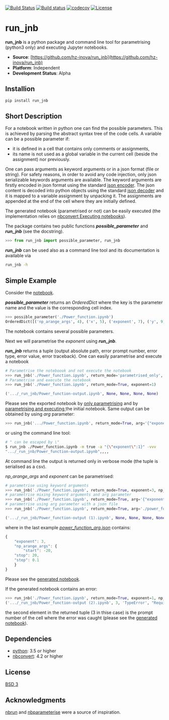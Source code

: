 [![Build Status](https://travis-ci.org/hz-inova/run_jnb.svg?branch=master)](https://travis-ci.org/hz-inova/run_jnb)
[![Build status](https://ci.appveyor.com/api/projects/status/g15r1prwb2smvx6d/branch/master?svg=true)](https://ci.appveyor.com/project/aplamada/run-jnb/branch/master)
[![codecov](https://codecov.io/gh/hz-inova/run_jnb/branch/master/graph/badge.svg)](https://codecov.io/gh/hz-inova/run_jnb)
[![License](https://img.shields.io/badge/License-BSD%203--Clause-blue.svg)](https://opensource.org/licenses/BSD-3-Clause)

# run_jnb

**run_jnb** is a python package and command line tool for parametrising (python3 only) and executing Jupyter notebooks.

- **Source**: [https://github.com/hz-inova/run_jnb](https://github.com/hz-inova/run_jnb)
- **Platform**: Independent
- **Development Status**: Alpha

## Installion

```sh
pip install run_jnb
```

## Short Description

For a notebook written in python one can find the possible parameters. This is achieved by parsing the abstract syntax tree of the code cells. A variable can be a possible parameter if:
- it is defined in a cell that contains only comments or assignments,
- its name is not used as a global variable in the current cell (beside the assignment) nor previously.

One can pass arguments as keyword arguments or in a json format (file or string). For safety reasons, in order to avoid any code injection, only json serializable keywords arguments are available. The keyword arguments are firstly encoded in json format using the standard [json encoder](https://docs.python.org/3.6/library/json.html#json.JSONEncoder). The json content is decoded into python objects using the standard [json decoder](https://docs.python.org/3.6/library/json.html#json.JSONDecoder) and it is mapped to a variable assignment by unpacking it. The assignments are appended at the end of the cell where they are initially defined.

The generated notebook (parametrised or not) can be easily executed (the implementation relies on [nbconvert Executing notebooks](http://nbconvert.readthedocs.io/en/latest/execute_api.html)).

The package contains two public functions ***possible_parameter*** and ***run_jnb*** (see the docstring).

```python
>>> from run_jnb import possible_parameter, run_jnb
```

***run_jnb*** can be used also as a command line tool and its documentation is available via

```sh
run_jnb -h
```

## Simple Example

Consider the [notebook](example/Power_function.ipynb).

***possible_parameter*** returns an *OrderedDict* where the key is the parameter name and the value is the corresponding cell index.

```python
>>> possible_parameter('./Power_function.ipynb')
OrderedDict([('np_arange_args', 4), ('x', 5), ('exponent', 7), ('y', 9)])
```
The notebook contains several possible parameters.

Next we will parametrise the *exponent* using ***run_jnb***.

***run_jnb*** returns a tuple (output absolute path, error prompt number, error type, error value, error traceback).
One can easily parametrise and execute a notebook
```python
# Parametrise the noteboook and not execute the notebook
>>> run_jnb('./Power_function.ipynb', return_mode='parametrised_only', exponent=1)
# Parametrise and execute the notebook
>>> run_jnb('./Power_function.ipynb', return_mode=True, exponent=1)

('.../_run_jnb/Power_function-output.ipynb', None, None, None, None)
```
Please see the exported notebook by [only parametrising](example/_run_jnb/Power_function-output.ipynb) and by [parametrising and executing ](example/_run_jnb/Power_function-output%20(1).ipynb) the initial notebook.
Same output can be obtained by using *arg* parameter:
```python
>>> run_jnb('.../Power_function.ipynb', return_mode=True, arg='{"exponent":1}')
```
or using the command line tool:
```sh
# " can be escaped by \"
$ run_jnb ./Power_function.ipynb -m true -a "{\"exponent\":1}" -vvv
".../_run_jnb/Power_function-output.ipynb",,,,
```
At command line the output is returned only in verbose mode (the tuple is serialised as a csv).

*np_arange_args* and *exponent* can be parametrised:
```python
# parametrise using keyword arguments
>>> run_jnb('./Power_function.ipynb', return_mode=True, exponent=3, np_arange_args={'start':-20,'stop':20,'step':0.1})
# parametrise mixing keyword arguments and arg parameter
>>> run_jnb('./Power_function.ipynb', return_mode=True, arg='{"exponent":3}', np_arange_args={'start':-20,'stop':20,'step':0.1})
# parametrise using arg parameter with a json file
>>> run_jnb('./Power_function.ipynb', return_mode=True, arg='./power_function_arg.json')

('.../_run_jnb/Power_function-output (1).ipynb', None, None, None, None)
```
where in the last example [*power_function_arg.json*](example/power_function_arg.json) contains:
```javascript
{
    "exponent": 3,
    "np_arange_args": {
        "start": -20,
	"stop": 20,
	"step": 0.1
    }
}
```

Please see the [generated notebook](example/_run_jnb/Power_function-output%20(2).ipynb).

If the generated notebook contains an error:
```python
>>> run_jnb('./Power_function.ipynb', return_mode=True, exponent=1, np_arange_args={'step':0.1})
('.../_run_jnb/Power_function-output (2).ipynb', 3, 'TypeError', "Required argument 'start' (pos 1) not found", ...)
```
the second element in the returned tuple (3 in thise case) is the prompt number of the cell where the error was caught (please see the [generated notebook](example/_run_jnb/Power_function-output%20(3).ipynb)).


## Dependencies
- [python](https://www.python.org): 3.5 or higher
- [nbconvert](http://nbconvert.readthedocs.io): 4.2 or higher

## License
[BSD 3](LICENSE)

## Acknowledgments
[nbrun](https://github.com/tritemio/nbrun) and [nbparameterise](https://github.com/takluyver/nbparameterise) were a source of inspiration.
